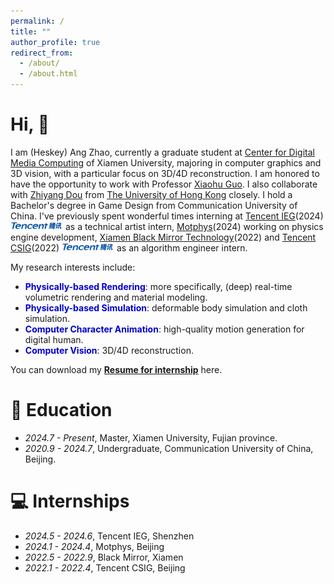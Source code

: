 ```yaml
---
permalink: /
title: ""
author_profile: true
redirect_from: 
  - /about/
  - /about.html
---
```


# Hi, 👋

I am (Heskey) Ang Zhao, currently a graduate student at [Center for Digital Media Computing](https://cdmc.xmu.edu.cn/en/Team.htm) of Xiamen University, majoring in computer graphics and 3D vision, with a particular focus on 3D/4D reconstruction. I am honored to have the opportunity to work with Professor [Xiaohu Guo](https://personal.utdallas.edu/~xguo/). I also collaborate with [Zhiyang Dou](https://frank-zy-dou.github.io/) from [The University of Hong Kong](https://www.hku.hk/) closely. I hold a Bachelor's degree in Game Design from Communication University of China. I've previously spent wonderful times interning at [Tencent IEG](https://game.qq.com/web20220628txgame/index.html)(2024)<img src='../images/logo/tencent.png' style='width: 6em;'> as a technical artist intern, [Motphys](https://motphys.com/#/index)(2024) working on physics engine development, [Xiamen Black Mirror Technology](https://www.metamaker.cn/#/aboutUs)(2022) and [Tencent CSIG](https://www.tencent.com/en-us/)(2022) <img src='../images/logo/tencent.png' style='width: 6em;'> as an algorithm engineer intern.

My research interests include:

* **<font color=MediumBlue>Physically-based Rendering</font>**: more specifically, (deep) real-time volumetric rendering and material modeling.
* **<font color=MediumBlue>Physically-based Simulation</font>**: deformable body simulation and cloth simulation.
* **<font color=MediumBlue>Computer Character Animation</font>**: high-quality motion generation for digital human.
* **<font color=MediumBlue>Computer Vision</font>**: 3D/4D reconstruction.

You can download my [**Resume for internship**](https://heskey0.github.io/files/Resume_AngZhao.pdf) here.



# :book: Education

- *2024.7 - Present*, Master, Xiamen University, Fujian province.
- *2020.9 - 2024.7*, Undergraduate, Communication University of China, Beijing.

# :computer: Internships

- *2024.5 - 2024.6*, Tencent IEG, Shenzhen
- *2024.1 - 2024.4*, Motphys, Beijing
- *2022.5 - 2022.9*, Black Mirror, Xiamen
- *2022.1 - 2022.4*, Tencent CSIG, Beijing





